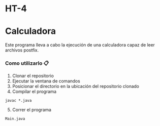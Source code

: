 # HT-4
# Calculadora
Este programa lleva a cabo la ejecución de una calculadora capaz de leer archivos postfix.

### Como utilizarlo 📋
1. Clonar el repositorio
2. Ejecutar la ventana de comandos
3. Posicionar el directorio en la ubicación del repositorio clonado
4. Compilar el programa

```
javac *.java
```
5. Correr el programa
```
Main.java
```
